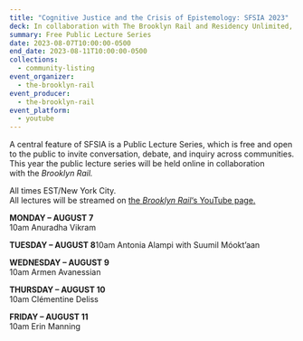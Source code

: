 ```yaml
---
title: "Cognitive Justice and the Crisis of Epistemology: SFSIA 2023"
deck: In collaboration with The Brooklyn Rail and Residency Unlimited, August 7 – 11
summary: Free Public Lecture Series
date: 2023-08-07T10:00:00-0500
end_date: 2023-08-11T10:00:00-0500
collections:
  - community-listing
event_organizer:
  - the-brooklyn-rail
event_producer:
  - the-brooklyn-rail
event_platform:
  - youtube
---
```

A central feature of SFSIA is a Public Lecture Series, which is free and open to the public to invite conversation, debate, and inquiry across communities. This year the public lecture series will be held online in collaboration with the *Brooklyn Rail.*

All times EST/New York City.\
All lectures will be streamed on [the *Brooklyn Rail*‘s YouTube page.](https://www.youtube.com/c/TheBrooklynRail)

**M﻿ONDAY – AUGUST 7**\
1﻿0am Anuradha Vikram

**TUESDAY – AUGUST 8**10am Antonia Alampi with Suumil Móokt’aan

**WEDNESDAY – AUGUST 9**\
10am Armen Avanessian

**THURSDAY – AUGUST 10**\
10am Clémentine Deliss

**FRIDAY – AUGUST 11**\
10am Erin Manning